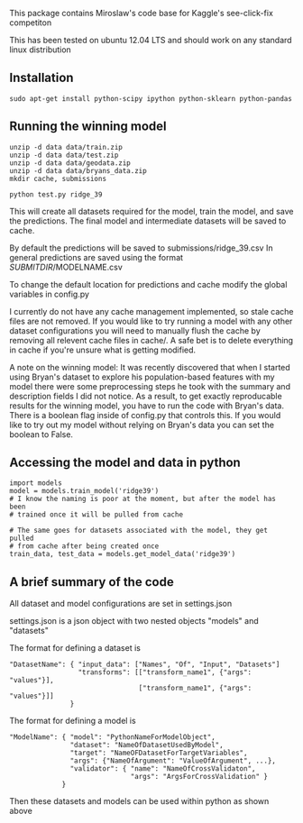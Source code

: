 This package contains Miroslaw's code base for Kaggle's see-click-fix competiton

This has been tested on ubuntu 12.04 LTS and should work on any standard
linux distribution

Installation
------------
    sudo apt-get install python-scipy ipython python-sklearn python-pandas

Running the winning model
-------------------------
    unzip -d data data/train.zip 
    unzip -d data data/test.zip
    unzip -d data data/geodata.zip
    unzip -d data data/bryans_data.zip
    mkdir cache, submissions

    python test.py ridge_39

This will create all datasets required for the model, train the model, and save
the predictions. The final model and intermediate datasets will be saved to cache.

By default the predictions will be saved to submissions/ridge_39.csv
In general predictions are saved using the format $SUBMITDIR/$MODELNAME.csv

To change the default location for predictions and cache modify the global variables
in config.py

I currently do not have any cache management implemented, so stale cache files
are not removed. If you would like to try running a model with any other dataset
configurations you will need to manually flush the cache by removing all relevent
cache files in cache/. A safe bet is to delete everything in cache if you're unsure
what is getting modified. 

A note on the winning model: 
It was recently discovered that when I started using Bryan's dataset to explore
his population-based features with my model there were some preprocessing steps
he took with the summary and description fields I did not notice. As a result,
to get exactly reproducable results for the winning model, you have to run 
the code with Bryan's data. There is a boolean flag inside of config.py that 
controls this. If you would like to try out my model without relying on Bryan's 
data you can set the boolean to False. 

Accessing the model and data in python
-------------------------------------- 
    import models
    model = models.train_model('ridge39')
    # I know the naming is poor at the moment, but after the model has been 
    # trained once it will be pulled from cache
    
    # The same goes for datasets associated with the model, they get pulled
    # from cache after being created once
    train_data, test_data = models.get_model_data('ridge39')

A brief summary of the code
---------------------------
All dataset and model configurations are set in settings.json

settings.json is a json object with two nested objects "models" and "datasets"

The format for defining a dataset is
```
"DatasetName": { "input_data": ["Names", "Of", "Input", "Datasets"]
                 "transforms": [["transform_name1", {"args": "values"}],
                                ["transform_name1", {"args": "values"}]] 
               }
```
The format for defining a model is
```
"ModelName": { "model": "PythonNameForModelObject", 
               "dataset": "NameOfDatasetUsedByModel",
               "target": "NameOFDatasetForTargetVariables",
               "args": {"NameOfArgument": "ValueOfArgument", ...},
               "validator": { "name": "NameOfCrossValidaton",
                              "args": "ArgsForCrossValidation" }
             }
```                 
Then these datasets and models can be used within python as shown above
